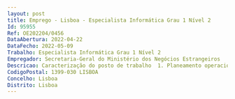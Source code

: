 ```yaml
--- 
layout: post
title: Emprego - Lisboa - Especialista Informática Grau 1 Nível 2
Id: 95955
Ref: OE202204/0456
DataAbertura: 2022-04-22
DataFecho: 2022-05-09
Trabalho: Especialista Informática Grau 1 Nível 2
Empregador: Secretaria-Geral do Ministério dos Negócios Estrangeiros
Descricao: Caracterização do posto de trabalho  1. Planeamento operacional da execução de projetos, acompanhamento, controle e reporting da execução de projetos e gestão da mudança, em articulação com os serviços clientes e a DSCI.2. Atividades de coordenação de outros gestores de projeto.3. Treino e acompanhamento de gestores de projeto juniores.4. Coordenação e manutenção da atualização dos repositórios documentais de projetos.5. Manutenção de indicadores de projeto.6. Propostas de requisitos para a evolução dos projetos a cargo.7. Gestão de serviço da execução de contratos.
CodigoPostal: 1399-030 LISBOA
Concelho: Lisboa
Distrito: Lisboa
--- 
```

